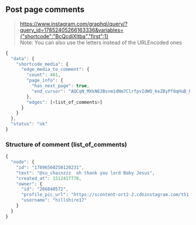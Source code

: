 ## Post page comments
> https://www.instagram.com/graphql/query/?query_id=17852405266163336&variables={"shortcode":"BcQcdiXltba","first":1}   
Note: You can also use the letters instead of the URLEncoded ones

```js
{
  "data": {
    "shortcode_media": {
      "edge_media_to_comment": {
        "count": 461,
        "page_info": {
          "has_next_page": true,
          "end_cursor": "AQCqN_MXkN63Bsnm1dNm7ClrfpvIdWO_KeZByPf8qHuB_RlqMZSZm46LX2yaoNI27igjadKcdVtK4nG73THDh4PPA4t5jqWUe-df2AytMZqzLw"
        },
        "edges": [<list_of_comments>]
      }
    }
  },
  "status": "ok"
}
```

### Structure of comment (list_of_comments)
```js
{
  "node": {
    "id": "17896560250120231",
    "text": "@su_chainzzz  oh thank you lord Baby Jesus",
    "created_at": 1512417778,
    "owner": {
      "id": "266840572",
      "profile_pic_url": "https://scontent-ort2-2.cdninstagram.com/t51.2885-19/s150x150/18579717_1693158047375888_6891793205646327808_a.jpg",
      "username": "hillshire17"
    }
  }
}
```
